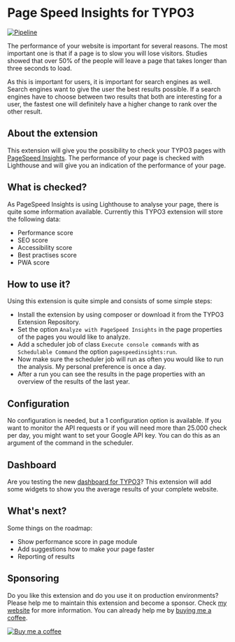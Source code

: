 Page Speed Insights for TYPO3
=============================

[![Pipeline](https://gitlab.com/haassie/ext-page-speed-insights/badges/master/pipeline.svg)](https://gitlab.com/haassie/ext-page-speed-insights/pipelines)


The performance of your website is important for several reasons. The most important one is that if a page is to slow
you will lose visitors. Studies showed that over 50% of the people will leave a page that takes longer than three seconds
to load. 

As this is important for users, it is important for search engines as well. Search engines want to give the user the
best results possible. If a search engines have to choose between two results that both are interesting for a user, the
fastest one will definitely have a higher change to rank over the other result. 

About the extension
-------------------
This extension will give you the possibility to check your TYPO3 pages with [PageSpeed Insights](https://developers.google.com/speed/docs/insights/v5/about).
The performance of your page is checked with Lighthouse and will give you an indication of the performance of your
page.

What is checked?
----------------
As PageSpeed Insights is using Lighthouse to analyse your page, there is quite some information available. Currently
this TYPO3 extension will store the following data: 

- Performance score 
- SEO score
- Accessibility score
- Best practises score
- PWA score

How to use it?
--------------
Using this extension is quite simple and consists of some simple steps:
- Install the extension by using composer or download it from the TYPO3 Extension Repository. 
- Set the option `Analyze with PageSpeed Insights` in the page properties of the pages you would like to analyze.
- Add a scheduler job of class `Execute console commands` with as `Schedulable Command` the option `pagespeedinsights:run`.
- Now make sure the scheduler job will run as often you would like to run the analysis. My personal preference is once a day.
- After a run you can see the results in the page properties with an overview of the results of the last year.

Configuration
-------------
No configuration is needed, but a 1 configuration option is available. If you want to monitor the API requests or if you
will need more than 25.000 check per day, you might want to set your Google API key. You can do this as an argument of the
command in the scheduler.

Dashboard
---------
Are you testing the new [dashboard for TYPO3](https://github.com/TYPO3-Initiatives/dashboard)? This extension will add
some widgets to show you the average results of your complete website. 

What's next?
------------
Some things on the roadmap:
- Show performance score in page module
- Add suggestions how to make your page faster
- Reporting of results

Sponsoring
----------
Do you like this extension and do you use it on production environments? Please help me to maintain this extension and
become a sponsor. Check [my website](https://www.richardhaeser.com/sponsoring) for more information. You can already
help me by [buying me a coffee](https://www.buymeacoffee.com/richardhaeser).

[![Buy me a coffee](https://cdn.buymeacoffee.com/buttons/default-orange.png)](https://www.buymeacoffee.com/richardhaeser)
